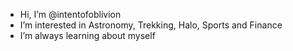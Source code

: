 - Hi, I’m @intentofoblivion
- I’m interested in Astronomy, Trekking, Halo, Sports and Finance
- I’m always learning about myself

<!---
intentofoblivion/intentofoblivion is a ✨ special ✨ repository because its `README.md` (this file) appears on your GitHub profile.
You can click the Preview link to take a look at your changes.
--->
